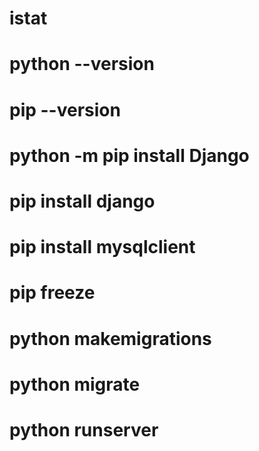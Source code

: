 # istat
# python --version
# pip --version 
# python -m pip install Django
# pip install django
# pip install mysqlclient
# pip freeze
# python makemigrations
# python migrate
# python runserver
